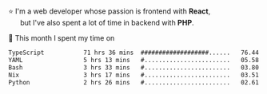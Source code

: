 ⭐ I'm a web developer whose passion is frontend with <b>React</b>,<br/>
&nbsp; &nbsp; &nbsp; but I've also spent a lot of time in backend with <b>PHP</b>.

📅 This month I spent my time on

<!--START_SECTION:waka-->

```txt
TypeScript           71 hrs 36 mins  ###################......   76.44 %
YAML                 5 hrs 13 mins   #........................   05.58 %
Bash                 3 hrs 33 mins   #........................   03.80 %
Nix                  3 hrs 17 mins   #........................   03.51 %
Python               2 hrs 26 mins   #........................   02.61 %
```

<!--END_SECTION:waka-->
